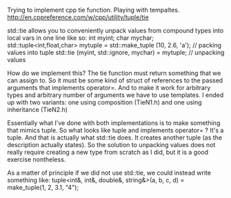 Trying to implement cpp tie function. Playing with tempaltes.
http://en.cppreference.com/w/cpp/utility/tuple/tie

std::tie allows you to conveniently unpack values from compound types into local vars in one line like so:
  int myint;
  char mychar;
  std::tuple<int,float,char> mytuple = std::make_tuple (10, 2.6, 'a');          // packing values into tuple
  std::tie (myint, std::ignore, mychar) = mytuple; // unpacking values
  
How do we implement this?
The tie function must return something that we can assign to. So it must be some kind of struct of references to the passed arguments that implements operator=.
And to make it work for arbitrary types and arbitrary number of arguments we have to use templates.
I ended up with two variants: one using composition (TieN1.h) and one using inheritance (TieN2.h)

Essentially what I've done with both implementations is to make something that mimics tuple. So what looks like tuple and implements operator= ? It's a tuple. And that is actually what std::tie does. It creates another tuple (as the description actually states). So the solution to unpacking values does not really require creating a new type from scratch as I did, but it is a good exercise nontheless.

As a matter of principle if we did not use std::tie, we could instead write something like:
tuple<int&, int&, double&, string&>(a, b, c, d) = make_tuple(1, 2, 3.1, "4");
